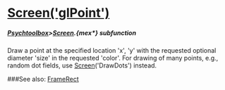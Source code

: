 # [Screen('glPoint')](Screen-glPoint) 
##### [Psychtoolbox](Psychtoolbox)>[Screen](Screen).{mex*} subfunction


Draw a point at the specified location 'x', 'y' with the requested optional  
diameter 'size' in the requested 'color'. For drawing of many points, e.g.,  
random dot fields, use [Screen](Screen)('DrawDots') instead.   


###See also:
[FrameRect](Screen-FrameRect)
